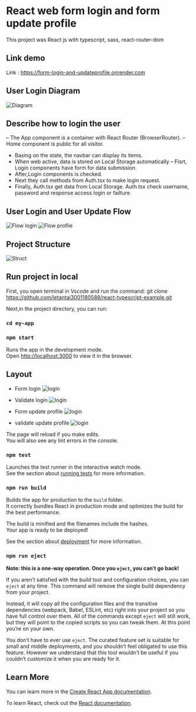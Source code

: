 # React web form login and form update profile

This project was React js with typescript, sass, react-router-dom

## Link demo
Link : https://form-login-and-updateprofile.onrender.com

## User Login Diagram
![Diagram](public/diagram_login.png)
## Describe how to login the user
– The App component is a container with React Router (BrowserRouter). 
– Home component is public for all visitor.
- Basing on the state, the navbar can display its items.
- When web active, data is stored on Local Storage automatically
– Fisrt, Login components have form for data submission. 
- After,Login components is checked. 
- Next they call methods from Auth.tsx to make login request.
- Finally, Auth.tsx get data from Local Storage. Auth.tsx check username, password and response access login or failture

## User Login and User Update Flow 
![Flow login](public/flow_login.png)
![Flow proflie](public/flow_update_profile.png)

## Project Structure
![Struct](public/structure.png)


## Run project in local
First, you open terminal in Vscode and run the command:
git clone https://github.com/letantai3001180588/react-typescript-example.git

Next,in the project directory, you can run:

### `cd my-app`
### `npm start`

Runs the app in the development mode.\
Open [http://localhost:3000](http://localhost:3000) to view it in the browser.

## Layout 

- Form login
![login](public/login.png)

- Validate login
![login](public/validate_login.png)

- Form update profile
![login](public/update_profile.png)

- validate update profile
![login](public/validate_update_profile.png)

The page will reload if you make edits.\
You will also see any lint errors in the console.

### `npm test`

Launches the test runner in the interactive watch mode.\
See the section about [running tests](https://facebook.github.io/create-react-app/docs/running-tests) for more information.

### `npm run build`

Builds the app for production to the `build` folder.\
It correctly bundles React in production mode and optimizes the build for the best performance.

The build is minified and the filenames include the hashes.\
Your app is ready to be deployed!

See the section about [deployment](https://facebook.github.io/create-react-app/docs/deployment) for more information.

### `npm run eject`

**Note: this is a one-way operation. Once you `eject`, you can’t go back!**

If you aren’t satisfied with the build tool and configuration choices, you can `eject` at any time. This command will remove the single build dependency from your project.

Instead, it will copy all the configuration files and the transitive dependencies (webpack, Babel, ESLint, etc) right into your project so you have full control over them. All of the commands except `eject` will still work, but they will point to the copied scripts so you can tweak them. At this point you’re on your own.

You don’t have to ever use `eject`. The curated feature set is suitable for small and middle deployments, and you shouldn’t feel obligated to use this feature. However we understand that this tool wouldn’t be useful if you couldn’t customize it when you are ready for it.

## Learn More

You can learn more in the [Create React App documentation](https://facebook.github.io/create-react-app/docs/getting-started).

To learn React, check out the [React documentation](https://reactjs.org/).
